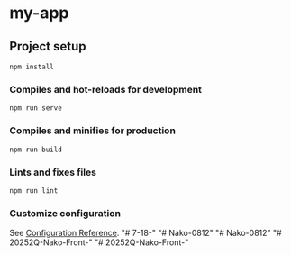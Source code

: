 # my-app

## Project setup
```
npm install
```

### Compiles and hot-reloads for development
```
npm run serve
```

### Compiles and minifies for production
```
npm run build
```

### Lints and fixes files
```
npm run lint
```

### Customize configuration
See [Configuration Reference](https://cli.vuejs.org/config/).
"# 7-18-" 
"# Nako-0812" 
"# Nako-0812" 
"# 20252Q-Nako-Front-" 
"# 20252Q-Nako-Front-" 
